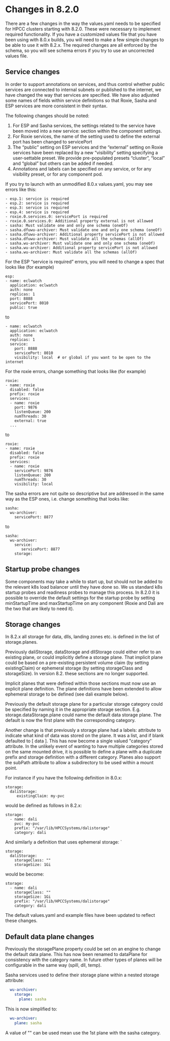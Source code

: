 # Changes in 8.2.0

There are a few changes in the way the values.yaml needs to be specified for HPCC clusters
starting with 8.2.0. These were necessary to implement required functionality. If you have a
customized values file that you have been using with 8.0.x builds, you will need to make a
few simple changes to be able to use it with 8.2.x. The required changes are all enforced
by the schema, so you will see schema errors if you try to use an uncorrected values file.

## Service changes

In order to support annotations on services, and thus control whether public services are
connected to internal subnets or published to the internet, we have changed the way that
services are specified. We have also adjusted some names of fields within service definitions
so that Roxie, Sasha and ESP services are more consistent in their syntax.

The following changes should be noted:
1. For ESP and Sasha services, the settings related to the service have been moved into a new 
   service: section within the component settings.
2. For Roxie services, the name of the setting used to define the external port has been
   changed to servicePort
3. The “public” setting on ESP services and the “external” setting on Roxie services have
   been replaced by a new “visibility” setting specifying a user-settable preset. We provide
   pre-populated presets “cluster”, “local” and “global” but others can be added if needed.
4. Annotations and labels can be specified on any service, or for any visibility preset, or
   for any component pod.

If you try to launch with an unmodified 8.0.x values.yaml, you may see errors like this:

```code
- esp.1: service is required
- esp.2: service is required
- esp.3: service is required
- esp.4: service is required
- roxie.0.services.0: servicePort is required
- roxie.0.services.0: Additional property external is not allowed
- sasha: Must validate one and only one schema (oneOf)
- sasha.dfuwu-archiver: Must validate one and only one schema (oneOf)
- sasha.dfuwu-archiver: Additional property servicePort is not allowed
- sasha.dfuwu-archiver: Must validate all the schemas (allOf)
- sasha.wu-archiver: Must validate one and only one schema (oneOf)
- sasha.wu-archiver: Additional property servicePort is not allowed
- sasha.wu-archiver: Must validate all the schemas (allOf)
```

For the ESP “service is required” errors, you will need to change a spec that looks like (for example)

```code
esp:
- name: eclwatch
  application: eclwatch
  auth: none
  replicas: 1
  port: 8888
  servicePort: 8010
  public: true
```

to

```code
- name: eclwatch
  application: eclwatch
  auth: none
  replicas: 1
  service:
    port: 8888
    servicePort: 8010
    visibility: local  # or global if you want to be open to the internet
```

For the roxie errors, change something that looks like (for example)

```code
roxie:
- name: roxie
  disabled: false
  prefix: roxie
  services:
  - name: roxie
    port: 9876
    listenQueue: 200
    numThreads: 30
    external: true
  ...
```

to

```code
roxie:
- name: roxie
  disabled: false
  prefix: roxie
  services:
  - name: roxie
    servicePort: 9876
    listenQueue: 200
    numThreads: 30
    visibility: local
```

The sasha errors are not quite so descriptive but are addressed in the same way as the ESP ones, i.e. change something that looks like:

```code
sasha:
  wu-archiver:
    servicePort: 8877
```

to

```code
sasha:
  wu-archiver:
    service:
       servicePort: 8877
    storage:
```

## Startup probe changes

Some components may take a while to start up, but should not be added to the relevant k8s load balancer until they have done so. We us
standard k8s startup probes and readiness probes to manage this process. In 8.2.0 it is possible to override the default settings for the
startup probe by setting minStartupTime and maxStartupTime on any component (Roxie and Dali are the two that are likely to need it). 

## Storage changes

In 8.2.x all storage for data, dlls, landing zones etc. is defined in the list of storage.planes.

Previously daliStorage, dataStorage and dllStorage could either refer to an existing plane, or could implicitly
define a storage plane.  That implicit plane could be based on a pre-existing persistent volume claim (by setting
existingClaim) or ephemeral storage (by setting storageClass and storageSize).  In version 8.2. these sections are no longer
supported.

Implicit planes that were defined within those sections must now use an explicit plane definition.  The plane definitions
have been extended to allow ephemeral storage to be defined (see dali example below).

Previously the default storage plane for a particular storage category could be specified by naming it in the appropriate storage
section.  E.g. storage.dataStorage.plane could name the default data storage plane. The default is now the first plane with the
corresponding category.

Another change is that previously a storage plane had a labels: attribute to indicate what kind of data was stored on
the plane.  It was a list, and if blank defaulted to \[ data \].  This has now become a single valued "category" attribute.
In the unlikely event of wanting to have multiple categories stored on the same mounted drive, it is possible to define
a plane with a duplicate prefix and storage definition with a different category.  Planes also support the subPath
attribute to allow a subdirectory to be used within a mount point.

For instance if you have the following definition in 8.0.x:

```code
storage:
  daliStorage:
     existingClaim: my-pvc
```

would be defined as follows in 8.2.x:

```code
storage:
  - name: dali
    pvc: my-pvc
    prefix: "/var/lib/HPCCSystems/dalistorage"
    category: dali
```

And similarly a definition that uses ephemeral storage:
`
```code
storage:
  daliStorage:
    storageClass: ""
    storageSize: 1Gi
```

would be become:

```code
storage:
  - name: dali
    storageClass: ""
    storageSize: 1Gi
    prefix: "/var/lib/HPCCSystems/dalistorage"
    category: dali
```

The default values.yaml and example files have been updated to reflect these changes.

## Default data plane changes

Previously the storagePlane property could be set on an engine to change the default data plane.  This has now been
renamed to dataPlane for consistency with the category name.  In future other types of planes will be configurable
in the same way (spill, dll, temp).

Sasha services used to define their storage plane within a nested storage attribute:

```yaml
  wu-archiver:
    storage:
      plane: sasha
```

This is now simplified to:

```yaml
  wu-archiver:
    plane: sasha
```

A value of "" can be used mean use the 1st plane with the sasha category.
